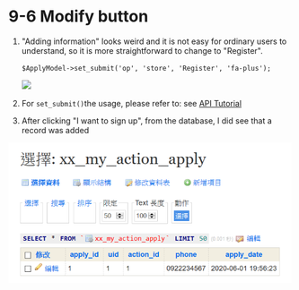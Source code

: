 # 9-6 Modify button

1. "Adding information" looks weird and it is not easy for ordinary users to understand, so it is more straightforward to change to "Register".

   ```text
   $ApplyModel->set_submit('op', 'store', 'Register', 'fa-plus');
   ```

   ![](https://campus-xoops.tn.edu.tw/uploads/tad_book3/image/47/%E7%81%AB%E7%8B%90%E6%88%AA%E5%9B%BE_2020-06-01T12-01-43.681Z.png)  

2. For `set_submit()`the usage, please refer to: see [API Tutorial](https://xoops.gitbook.io/jill-lazy-framework-api/3.tadmoddata-class/3-4-form-component/3-4-5-set-submit-button-set_submit)
3. After clicking "I want to sign up", from the database, I did see that a record was added 

![](../.gitbook/assets/image%20%287%29.png)

